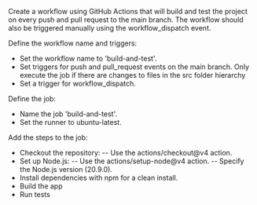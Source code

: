 Create a workflow using GitHub Actions that will build and test the project on every push and pull request to the main branch. The workflow should also be triggered manually using the workflow_dispatch event.

Define the workflow name and triggers:
- Set the workflow name to 'build-and-test'.
- Set triggers for push and pull_request events on the main branch. Only execute the job if there are changes to files in the src folder hierarchy
- Set a trigger for workflow_dispatch.

Define the job:
- Name the job 'build-and-test'.
- Set the runner to ubuntu-latest.

Add the steps to the job:
- Checkout the repository:
-- Use the actions/checkout@v4 action.
- Set up Node.js:
-- Use the actions/setup-node@v4 action.
-- Specify the Node.js version (20.9.0).
- Install dependencies with npm for a clean install.
- Build the app
- Run tests

